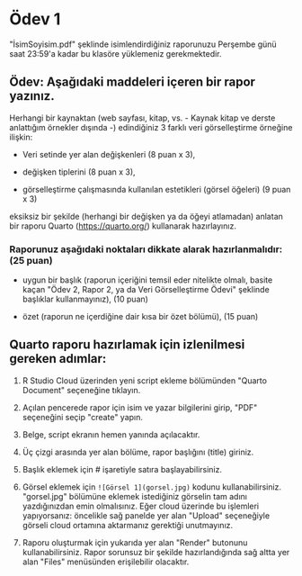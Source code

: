# Ödev 1

"İsimSoyisim.pdf" şeklinde isimlendirdiğiniz raporunuzu Perşembe günü saat 23:59'a kadar bu klasöre yüklemeniz gerekmektedir.

## Ödev: Aşağıdaki maddeleri içeren bir rapor yazınız.

Herhangi bir kaynaktan (web sayfası, kitap, vs. - Kaynak kitap ve derste anlattığım örnekler dışında -) edindiğiniz 3 farklı veri görselleştirme örneğine ilişkin:

  * Veri setinde yer alan değişkenleri (8 puan x 3),

  * değişken tiplerini (8 puan x 3),

  * görselleştirme çalışmasında kullanılan estetikleri (görsel öğeleri) (9 puan x 3)

eksiksiz bir şekilde (herhangi bir değişken ya da öğeyi atlamadan) anlatan bir raporu Quarto (https://quarto.org/) kullanarak hazırlayınız.


### Raporunuz aşağıdaki noktaları dikkate alarak hazırlanmalıdır: (25 puan)

* uygun bir başlık (raporun içeriğini temsil eder nitelikte olmalı, basite kaçan "Ödev 2, Rapor 2, ya da Veri Görselleştirme Ödevi" şeklinde başlıklar kullanmayınız), (10 puan)

* özet (raporun ne içerdiğine dair kısa bir özet bölümü), (15 puan)

## **Quarto raporu hazırlamak için izlenilmesi gereken adımlar:** 

1. R Studio Cloud üzerinden yeni script ekleme bölümünden "Quarto Document" seçeneğine tıklayın.

2. Açılan pencerede rapor için isim ve yazar bilgilerini girip, "PDF" seçeneğini seçip "create" yapın.

3. Belge, script ekranın hemen yanında açılacaktır. 

4. Üç çizgi arasında yer alan bölüme, rapor başlığını (title) giriniz.

5. Başlık eklemek için # işaretiyle satıra başlayabilirsiniz.

6. Görsel eklemek için `![Görsel 1](gorsel.jpg)` kodunu kullanabilirsiniz. "gorsel.jpg" bölümüne eklemek istediğiniz görselin tam adını yazdığınızdan emin olmalısınız. Eğer cloud üzerinde bu işlemleri yapıyorsanız: öncelikle sağ panelde yer alan "Upload" seçeneğiyle görseli cloud ortamına aktarmanız gerektiği unutmayınız.

7. Raporu oluşturmak için yukarıda yer alan "Render" butonunu kullanabilirsiniz. Rapor sorunsuz bir şekilde hazırlandığında sağ altta yer alan "Files" menüsünden erişilebilir olacaktır. 

